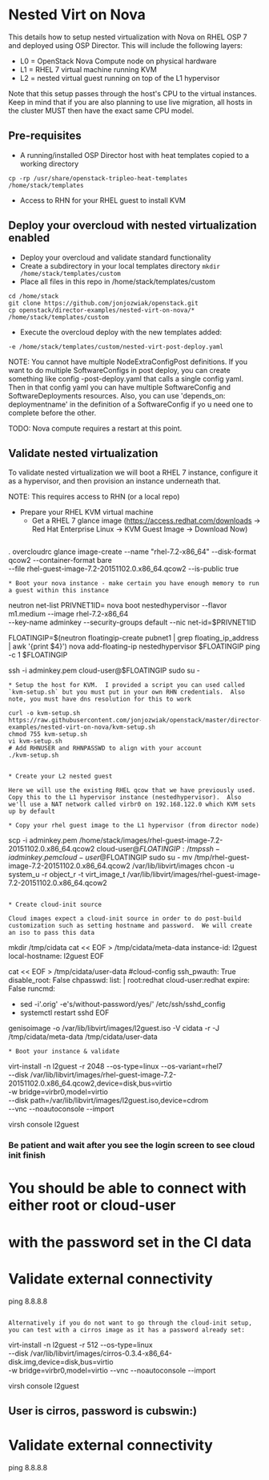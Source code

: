 # Nested Virt on Nova
This details how to setup nested virtualization with Nova on RHEL OSP 7 and deployed using OSP Director.  This will include the following layers: 

* L0 = OpenStack Nova Compute node on physical hardware
* L1 = RHEL 7 virtual machine running KVM
* L2 = nested virtual guest running on top of the L1 hypervisor

Note that this setup passes through the host's CPU to the virtual instances.  Keep in mind that if you are also planning to use live migration, all hosts in the cluster MUST then have the exact same CPU model.

## Pre-requisites

* A running/installed OSP Director host with heat templates copied to a working directory
``` 
cp -rp /usr/share/openstack-tripleo-heat-templates /home/stack/templates
```
* Access to RHN for your RHEL guest to install KVM

## Deploy your overcloud with nested virtualization enabled

* Deploy your overcloud and validate standard functionality
* Create a subdirectory in your local templates directory `mkdir /home/stack/templates/custom`
* Place all files in this repo in /home/stack/templates/custom
```
cd /home/stack
git clone https://github.com/jonjozwiak/openstack.git
cp openstack/director-examples/nested-virt-on-nova/* /home/stack/templates/custom
```
* Execute the overcloud deploy with the new templates added:
``` 
-e /home/stack/templates/custom/nested-virt-post-deploy.yaml
```
NOTE: You cannot have multiple NodeExtraConfigPost definitions.  If you want to 
do multiple SoftwareConfigs in post deploy, you can create something like config
-post-deploy.yaml that calls a single config yaml.  Then in that config yaml you
 can have multiple SoftwareConfig and SoftwareDeployments resources.  Also, you 
can use 'depends_on: deploymentname' in the definition of a SoftwareConfig if yo
u need one to complete before the other. 

TODO: Nova compute requires a restart at this point. 

## Validate nested virtualization 
To validate nested virtualization we will boot a RHEL 7 instance, configure it as a hypervisor, and then provision an instance underneath that.  

NOTE: This requires access to RHN (or a local repo)

* Prepare your RHEL KVM virtual machine 
  * Get a RHEL 7 glance image (https://access.redhat.com/downloads -> Red Hat Enterprise Linux -> KVM Guest Image -> Download Now)
  ```
. overcloudrc
glance image-create --name "rhel-7.2-x86_64" --disk-format qcow2 --container-format bare \
   --file rhel-guest-image-7.2-20151102.0.x86_64.qcow2 --is-public true
  ```
  * Boot your nova instance - make certain you have enough memory to run a guest within this instance
  ```
neutron net-list
PRIVNET1ID=<your privnet>
nova boot nestedhypervisor --flavor m1.medium --image rhel-7.2-x86_64 \
  --key-name adminkey --security-groups default --nic net-id=$PRIVNET1ID

FLOATINGIP=$(neutron floatingip-create pubnet1 | grep floating_ip_address | awk '{print $4}')
nova add-floating-ip nestedhypervisor $FLOATINGIP
ping -c 1 $FLOATINGIP

ssh -i adminkey.pem cloud-user@$FLOATINGIP
sudo su - 
  ```
  * Setup the host for KVM.  I provided a script you can used called `kvm-setup.sh` but you must put in your own RHN credentials.  Also note, you must have dns resolution for this to work
  ```
    curl -o kvm-setup.sh https://raw.githubusercontent.com/jonjozwiak/openstack/master/director-examples/nested-virt-on-nova/kvm-setup.sh
    chmod 755 kvm-setup.sh
    vi kvm-setup.sh
    # Add RHNUSER and RHNPASSWD to align with your account
    ./kvm-setup.sh
  ```

* Create your L2 nested guest

Here we will use the existing RHEL qcow that we have previously used.  Copy this to the L1 hypervisor instance (nestedhypervisor).  Also we'll use a NAT network called virbr0 on 192.168.122.0 which KVM sets up by default

  * Copy your rhel guest image to the L1 hypervisor (from director node)
  ```
  scp -i adminkey.pem /home/stack/images/rhel-guest-image-7.2-20151102.0.x86_64.qcow2 cloud-user@$FLOATINGIP:/tmp
  ssh -i adminkey.pem cloud-user@$FLOATINGIP
  sudo su - 
  mv /tmp/rhel-guest-image-7.2-20151102.0.x86_64.qcow2 /var/lib/libvirt/images
  chcon -u system_u -r object_r -t virt_image_t /var/lib/libvirt/images/rhel-guest-image-7.2-20151102.0.x86_64.qcow2
  ```

  * Create cloud-init source

  Cloud images expect a cloud-init source in order to do post-build customization such as setting hostname and password.  We will create an iso to pass this data
  ```
mkdir /tmp/cidata
cat << EOF > /tmp/cidata/meta-data
instance-id: l2guest
local-hostname: l2guest
EOF

cat << EOF > /tmp/cidata/user-data
#cloud-config
ssh_pwauth: True
disable_root: False
chpasswd:
  list: |
    root:redhat
    cloud-user:redhat
  expire: False
runcmd: 
- sed -i'.orig' -e's/without-password/yes/' /etc/ssh/sshd_config
- systemctl restart sshd
EOF

genisoimage -o /var/lib/libvirt/images/l2guest.iso -V cidata -r -J \
  /tmp/cidata/meta-data /tmp/cidata/user-data
  ``` 
  * Boot your instance & validate
  ```
virt-install -n l2guest -r 2048 --os-type=linux --os-variant=rhel7 \
  --disk /var/lib/libvirt/images/rhel-guest-image-7.2-20151102.0.x86_64.qcow2,device=disk,bus=virtio \
  -w bridge=virbr0,model=virtio  \
  --disk path=/var/lib/libvirt/images/l2guest.iso,device=cdrom \
  --vnc --noautoconsole --import

virsh console l2guest
### Be patient and wait after you see the login screen to see cloud init finish
# You should be able to connect with either root or cloud-user
# with the password set in the CI data

 
# Validate external connectivity
ping 8.8.8.8
  ```
 
  Alternatively if you do not want to go through the cloud-init setup, you can test with a cirros image as it has a password already set:
  ```
virt-install -n l2guest -r 512 --os-type=linux \
  --disk /var/lib/libvirt/images/cirros-0.3.4-x86_64-disk.img,device=disk,bus=virtio \
  -w bridge=virbr0,model=virtio --vnc --noautoconsole --import

virsh console l2guest 
## User is cirros, password is cubswin:)

# Validate external connectivity 
ping 8.8.8.8 
  ````


